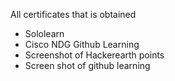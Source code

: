 All certificates that is obtained
* Sololearn
* Cisco NDG Github Learning
* Screenshot of Hackerearth points
* Screen shot of github learning

